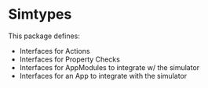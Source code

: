 # Simtypes

This package defines:

* Interfaces for Actions
* Interfaces for Property Checks
* Interfaces for AppModules to integrate w/ the simulator
* Interfaces for an App to integrate with the simulator
